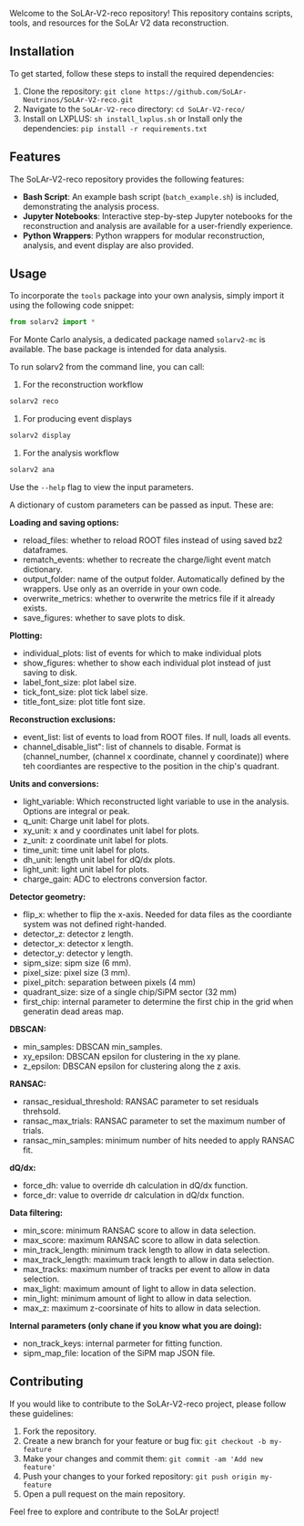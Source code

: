 Welcome to the SoLAr-V2-reco repository! This repository contains scripts, tools, and resources for the SoLAr V2 data reconstruction.

## Installation

To get started, follow these steps to install the required dependencies:

1. Clone the repository: `git clone https://github.com/SoLAr-Neutrinos/SoLAr-V2-reco.git`
2. Navigate to the `SoLAr-V2-reco` directory: `cd SoLAr-V2-reco/`
3. Install on LXPLUS: `sh install_lxplus.sh` 
    or
    Install only the dependencies: `pip install -r requirements.txt`

## Features

The SoLAr-V2-reco repository provides the following features:

- **Bash Script**: An example bash script (`batch_example.sh`) is included, demonstrating the analysis process.
- **Jupyter Notebooks**: Interactive step-by-step Jupyter notebooks for the reconstruction and analysis are available for a user-friendly experience.
- **Python Wrappers**: Python wrappers for modular reconstruction, analysis, and event display are also provided.

## Usage

To incorporate the `tools` package into your own analysis, simply import it using the following code snippet:

```python
from solarv2 import *
```

For Monte Carlo analysis, a dedicated package named `solarv2-mc` is available. The base package is intended for data analysis.

To run solarv2 from the command line, you can call:

1. For the reconstruction workflow
```python
solarv2 reco
```
1. For producing event displays
```python
solarv2 display
```

1. For the analysis workflow
```python
solarv2 ana
```

Use the `--help` flag to view the input parameters.

A dictionary of custom parameters can be passed as input. These are:

**Loading and saving options:**
- reload_files: whether to reload ROOT files instead of using saved bz2 dataframes.
- rematch_events: whether to recreate the charge/light event match dictionary.
- output_folder: name of the output folder. Automatically defined by the wrappers. Use only as an override in your own code.
- overwrite_metrics: whether to overwrite the metrics file if it already exists.
- save_figures: whether to save plots to disk.

**Plotting:**
- individual_plots: list of events for which to make individual plots
- show_figures: whether to show each individual plot instead of just saving to disk.
- label_font_size: plot label size.
- tick_font_size: plot tick label size.
- title_font_size: plot title font size.

**Reconstruction exclusions:**
- event_list: list of events to load from ROOT files. If null, loads all events.
- channel_disable_list": list of channels to disable. Format is (channel_number, (channel x coordinate, channel y coordinate)) where teh coordiantes are respective to the position in the chip's quadrant.

**Units and conversions:**
- light_variable: Which reconstructed light variable to use in the analysis. Options are integral or peak.
- q_unit: Charge unit label for plots.
- xy_unit: x and y coordinates unit label for plots.
- z_unit: z coordinate unit label for plots.
- time_unit: time unit label for plots.
- dh_unit: length unit label for dQ/dx plots.
- light_unit: light unit label for plots.
- charge_gain: ADC to electrons conversion factor.
  
**Detector geometry:**
- flip_x: whether to flip the x-axis. Needed for data files as the coordiante system was not defined right-handed.
- detector_z: detector z length.
- detector_x: detector x length.
- detector_y: detector y length.
- sipm_size: sipm size (6 mm).
- pixel_size: pixel size (3 mm).
- pixel_pitch: separation between pixels (4 mm)
- quadrant_size: size of a single chip/SiPM sector (32 mm)
- first_chip: internal parameter to determine the first chip in the grid when generatin dead areas map.
  
**DBSCAN:**
- min_samples: DBSCAN min_samples.
- xy_epsilon: DBSCAN epsilon for clustering in the xy plane.
- z_epsilon: DBSCAN epsilon for clustering along the z axis.
  
**RANSAC:**
- ransac_residual_threshold: RANSAC parameter to set residuals threhsold.
- ransac_max_trials: RANSAC parameter to set the maximum number of trials.
- ransac_min_samples: minimum number of hits needed to apply RANSAC fit.
  
**dQ/dx:**
- force_dh: value to override dh calculation in dQ/dx function.
- force_dr: value to override dr calculation in dQ/dx function.
  
**Data filtering:**
- min_score: minimum RANSAC score to allow in data selection.
- max_score: maximum RANSAC score to allow in data selection.
- min_track_length: minimum track length to allow in data selection.
- max_track_length: maximum track length to allow in data selection.
- max_tracks: maximum number of tracks per event to allow in data selection.
- max_light: maximum amount of light to allow in data selection.
- min_light: minimum amount of light to allow in data selection.
- max_z: maximum z-coorsinate of hits to allow in data selection.

**Internal parameters (only chane if you know what you are doing):**
- non_track_keys: internal parmeter for fitting function.
- sipm_map_file: location of the SiPM map JSON file.

## Contributing

If you would like to contribute to the SoLAr-V2-reco project, please follow these guidelines:

1. Fork the repository.
2. Create a new branch for your feature or bug fix: `git checkout -b my-feature`
3. Make your changes and commit them: `git commit -am 'Add new feature'`
4. Push your changes to your forked repository: `git push origin my-feature`
5. Open a pull request on the main repository.

Feel free to explore and contribute to the SoLAr project!
